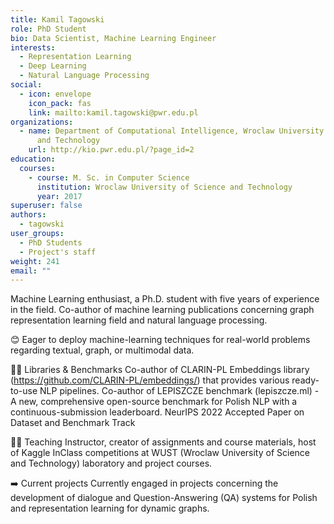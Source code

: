 ```yaml
---
title: Kamil Tagowski
role: PhD Student
bio: Data Scientist, Machine Learning Engineer
interests:
  - Representation Learning
  - Deep Learning
  - Natural Language Processing
social:
  - icon: envelope
    icon_pack: fas
    link: mailto:kamil.tagowski@pwr.edu.pl
organizations:
  - name: Department of Computational Intelligence, Wroclaw University of Science
      and Technology
    url: http://kio.pwr.edu.pl/?page_id=2
education:
  courses:
    - course: M. Sc. in Computer Science
      institution: Wroclaw University of Science and Technology
      year: 2017
superuser: false
authors:
  - tagowski
user_groups:
  - PhD Students
  - Project's staff
weight: 241
email: ""
---
```

Machine Learning enthusiast, a Ph.D. student with five years of experience in the field. Co-author of machine learning publications concerning graph representation learning field and natural language processing. 

😊 Eager to deploy machine-learning techniques for real-world problems regarding textual, graph, or multimodal data.

👨‍💻 Libraries & Benchmarks
Co-author of CLARIN-PL Embeddings library (https://github.com/CLARIN-PL/embeddings/) that provides various ready-to-use NLP pipelines. 
Co-author of LEPISZCZE benchmark (lepiszcze.ml) - A new, comprehensive open-source benchmark for Polish NLP with a continuous-submission leaderboard. NeurIPS 2022 Accepted Paper on Dataset and Benchmark Track

👨‍🏫 Teaching
Instructor, creator of assignments and course materials, host of Kaggle InClass competitions at WUST (Wroclaw University of Science and Technology) laboratory and project courses.

➡️ Current projects
Currently engaged in projects concerning the development of dialogue and Question-Answering (QA) systems for Polish and representation learning for dynamic graphs.